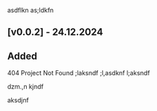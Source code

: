 asdflkn
as;ldkfn
## [v0.0.2] - 24.12.2024

## Added

404 Project Not Found
;laksndf
;l,asdknf
l;aksndf


dzm.,n
kjndf


aksdjnf
